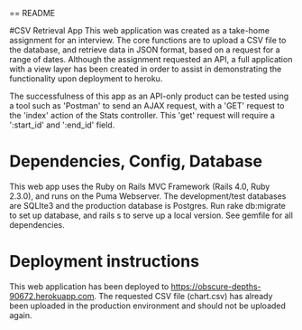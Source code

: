 == README

#CSV Retrieval App
This web application was created as a take-home assignment for an interview. The core functions are to upload a CSV file to the database, and retrieve data in JSON format, based on a request for a range of dates. Although the assignment requested an API, a full application with a view layer has been created in order to assist in demonstrating the functionality upon deployment to heroku. 

The successfulness of this app as an API-only product can be tested using a tool such as 'Postman' to send an AJAX request, with a 'GET' request to the 'index' action of the Stats controller. This 'get' request will require a ':start_id' and ':end_id' field. 


# Dependencies, Config, Database
This web app uses the Ruby on Rails MVC Framework (Rails 4.0, Ruby 2.3.0), and runs on the Puma Webserver. The development/test databases are SQLIte3 and the production database is Postgres. Run rake db:migrate to set up database, and rails s to serve up a local version. See gemfile for all dependencies. 

# Deployment instructions
This web application has been deployed to https://obscure-depths-90672.herokuapp.com. The requested CSV file (chart.csv) has already been uploaded in the production environment and should not be uploaded again. 
